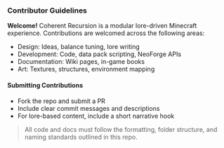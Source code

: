 ### Contributor Guidelines

**Welcome!** Coherent Recursion is a modular lore-driven Minecraft experience. Contributions are welcomed across the following areas:

- Design: Ideas, balance tuning, lore writing
- Development: Code, data pack scripting, NeoForge APIs
- Documentation: Wiki pages, in-game books
- Art: Textures, structures, environment mapping

#### Submitting Contributions
- Fork the repo and submit a PR
- Include clear commit messages and descriptions
- For lore-based content, include a short narrative hook

> All code and docs must follow the formatting, folder structure, and naming standards outlined in this repo.

